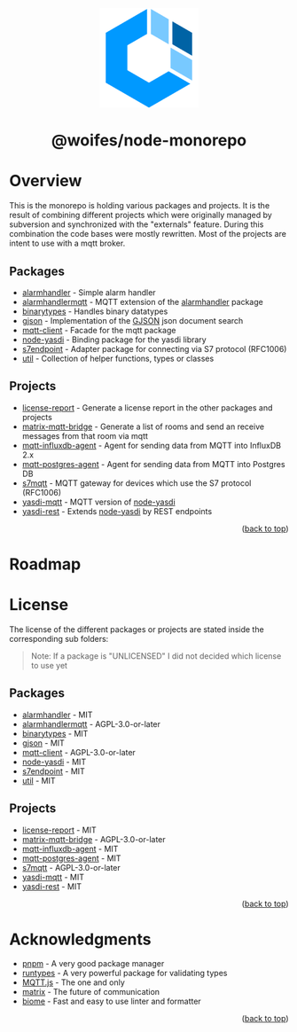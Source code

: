 <div id="top"></div>

<br>
<div align="center">
  <a href="https://github.com/woifes/@woifes/monorepo">
    <img src="images/woifeslogo.svg" alt="Logo" width="180" height="180">
  </a>
</div>
<h1 align="center">@woifes/node-monorepo</h3>

# Overview
This is the monorepo is holding various packages and projects. It is the result of combining different projects which were originally managed by subversion and synchronized with the "externals" feature. During this combination the code bases were mostly rewritten. Most of the projects are intent to use with a mqtt broker.

## Packages
* [alarmhandler](/packages/alarmhandler/) - Simple alarm handler
* [alarmhandlermqtt](/packages/alarmhandlermqtt/) - MQTT extension of the [alarmhandler](/packages/alarmhandler/) package
* [binarytypes](/packages/binarytypes/) - Handles binary datatypes
* [gjson](/packages/gjson/) - Implementation of the [GJSON](https://github.com/tidwall/gjson) json document search
* [mqtt-client](/packages/mqtt-client/) - Facade for the mqtt package
* [node-yasdi](/packages/node-yasdi/) - Binding package for the yasdi library
* [s7endpoint](/packages/s7endpoint/) - Adapter package for connecting via S7 protocol (RFC1006)
* [util](/packages/util/) - Collection of helper functions, types or classes

## Projects
* [license-report](/projects/license-report/) - Generate a license report in the other packages and projects
* [matrix-mqtt-bridge](/projects/matrix-mqtt-bridge/) - Generate a list of rooms and send an receive messages from that room via mqtt
* [mqtt-influxdb-agent](/projects/mqtt-influxdb-agent/) - Agent for sending data from MQTT into InfluxDB 2.x
* [mqtt-postgres-agent](/projects/mqtt-postgres-agent/) - Agent for sending data from MQTT into Postgres DB
* [s7mqtt](/projects/s7mqtt/) - MQTT gateway for devices which use the S7 protocol (RFC1006)
* [yasdi-mqtt](/projects/yasdi-mqtt/) - MQTT version of [node-yasdi](/packages/node-yasdi/)
* [yasdi-rest](/projects/yasdi-rest/) - Extends [node-yasdi](/packages/node-yasdi/) by REST endpoints

<p align="right">(<a href="#top">back to top</a>)</p>

# Roadmap

# License

The license of the different packages or projects are stated inside the corresponding sub folders:
> Note: If a package is "UNLICENSED" I did not decided which license to use yet
## Packages
* [alarmhandler](/packages/alarmhandler/) - MIT
* [alarmhandlermqtt](/packages/alarmhandlermqtt/) - AGPL-3.0-or-later
* [binarytypes](/packages/binarytypes/) - MIT
* [gjson](/packages/gsjon/) - MIT
* [mqtt-client](/packages/mqtt-client/) - AGPL-3.0-or-later
* [node-yasdi](/packages/node-yasdi/) - MIT
* [s7endpoint](/packages/s7endpoint/) - MIT
* [util](/packages/util/) - MIT

## Projects
* [license-report](/projects/license-report/) - MIT
* [matrix-mqtt-bridge](/projects/matrix-mqtt-bridge/) - AGPL-3.0-or-later
* [mqtt-influxdb-agent](/projects/mqtt-influxdb-agent/) - MIT
* [mqtt-postgres-agent](/projects/mqtt-postgres-agent/) - MIT
* [s7mqtt](/projects/s7mqtt/) - AGPL-3.0-or-later
* [yasdi-mqtt](/projects/yasdi-mqtt/) - MIT
* [yasdi-rest](/projects/yasdi-mqtt/) - MIT

<p align="right">(<a href="#top">back to top</a>)</p>

# Acknowledgments

* [pnpm](https://pnpm.io/) - A very good package manager
* [runtypes](https://github.com/pelotom/runtypes) - A very powerful package for validating types
* [MQTT.js](https://www.npmjs.com/package/mqtt) - The one and only
* [matrix](https://matrix.org/) - The future of communication
* [biome](https://biomejs.dev/) - Fast and easy to use linter and formatter

<p align="right">(<a href="#top">back to top</a>)</p>

